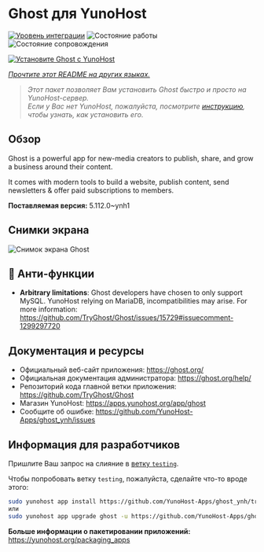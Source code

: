 <!--
Важно: этот README был автоматически сгенерирован <https://github.com/YunoHost/apps/tree/master/tools/readme_generator>
Он НЕ ДОЛЖЕН редактироваться вручную.
-->

# Ghost для YunoHost

[![Уровень интеграции](https://apps.yunohost.org/badge/integration/ghost)](https://ci-apps.yunohost.org/ci/apps/ghost/)
![Состояние работы](https://apps.yunohost.org/badge/state/ghost)
![Состояние сопровождения](https://apps.yunohost.org/badge/maintained/ghost)

[![Установите Ghost с YunoHost](https://install-app.yunohost.org/install-with-yunohost.svg)](https://install-app.yunohost.org/?app=ghost)

*[Прочтите этот README на других языках.](./ALL_README.md)*

> *Этот пакет позволяет Вам установить Ghost быстро и просто на YunoHost-сервер.*  
> *Если у Вас нет YunoHost, пожалуйста, посмотрите [инструкцию](https://yunohost.org/install), чтобы узнать, как установить его.*

## Обзор

Ghost is a powerful app for new-media creators to publish, share, and grow a business around their content.

It comes with modern tools to build a website, publish content, send newsletters & offer paid subscriptions to members.


**Поставляемая версия:** 5.112.0~ynh1

## Снимки экрана

![Снимок экрана Ghost](./doc/screenshots/screenshot.png)

## :red_circle: Анти-функции

- **Arbitrary limitations**: Ghost developers have chosen to only support MySQL. YunoHost relying on MariaDB, incompatibilities may arise. For more information: https://github.com/TryGhost/Ghost/issues/15729#issuecomment-1299297720

## Документация и ресурсы

- Официальный веб-сайт приложения: <https://ghost.org/>
- Официальная документация администратора: <https://ghost.org/help/>
- Репозиторий кода главной ветки приложения: <https://github.com/TryGhost/Ghost>
- Магазин YunoHost: <https://apps.yunohost.org/app/ghost>
- Сообщите об ошибке: <https://github.com/YunoHost-Apps/ghost_ynh/issues>

## Информация для разработчиков

Пришлите Ваш запрос на слияние в [ветку `testing`](https://github.com/YunoHost-Apps/ghost_ynh/tree/testing).

Чтобы попробовать ветку `testing`, пожалуйста, сделайте что-то вроде этого:

```bash
sudo yunohost app install https://github.com/YunoHost-Apps/ghost_ynh/tree/testing --debug
или
sudo yunohost app upgrade ghost -u https://github.com/YunoHost-Apps/ghost_ynh/tree/testing --debug
```

**Больше информации о пакетировании приложений:** <https://yunohost.org/packaging_apps>
